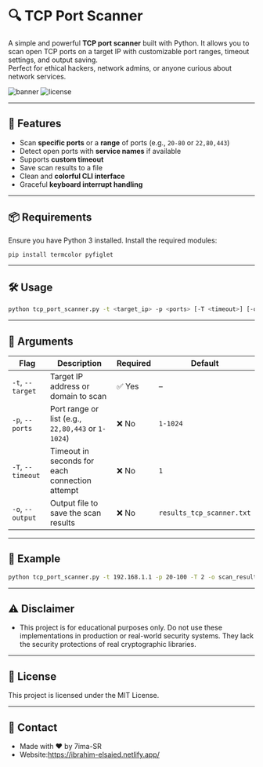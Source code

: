 # 🔍 TCP Port Scanner

A simple and powerful **TCP port scanner** built with Python. It allows you to scan open TCP ports on a target IP with customizable port ranges, timeout settings, and output saving.  
Perfect for ethical hackers, network admins, or anyone curious about network services.

![banner](https://img.shields.io/badge/Built%20With-Python-blue?style=flat-square)
![license](https://img.shields.io/badge/License-MIT-green?style=flat-square)

---

## 🚀 Features

- Scan **specific ports** or a **range** of ports (e.g., `20-80` or `22,80,443`)
- Detect open ports with **service names** if available
- Supports **custom timeout**
- Save scan results to a file
- Clean and **colorful CLI interface**
- Graceful **keyboard interrupt handling**

---

## 📦 Requirements

Ensure you have Python 3 installed. Install the required modules:

```bash
pip install termcolor pyfiglet
```

---

## 🛠️ Usage

```bash
python tcp_port_scanner.py -t <target_ip> -p <ports> [-T <timeout>] [-o <output_file>]
```

---

## 🧾 Arguments

| Flag               | Description                                                   | Required | Default                   |
|--------------------|---------------------------------------------------------------|----------|----------------------------|
| `-t`, `--target`   | Target IP address or domain to scan                           | ✅ Yes   | –                          |
| `-p`, `--ports`    | Port range or list (e.g., `22,80,443` or `1-1024`)            | ❌ No    | `1-1024`                   |
| `-T`, `--timeout`  | Timeout in seconds for each connection attempt                | ❌ No    | `1`                        |
| `-o`, `--output`   | Output file to save the scan results                          | ❌ No    | `results_tcp_scanner.txt` |

---

## 📂 Example

```bash
python tcp_port_scanner.py -t 192.168.1.1 -p 20-100 -T 2 -o scan_results.txt
```

---

## ⚠️ Disclaimer

- This project is for educational purposes only. Do not use these implementations in production or real-world security systems. They lack the security protections of real cryptographic libraries.

---

## 📜 License

This project is licensed under the MIT License.

---

## 📧 Contact

- Made with ❤️ by 7ima-SR
- Website:https://ibrahim-elsaied.netlify.app/

